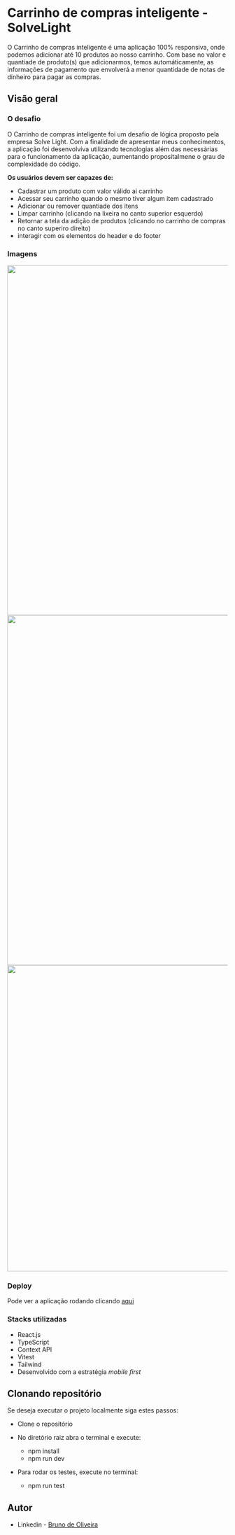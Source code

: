 
# Carrinho de compras inteligente -  SolveLight

O Carrinho de compras inteligente é uma aplicação 100% responsiva, onde podemos adicionar até 10 produtos ao nosso carrinho. Com base no valor e quantiade de produto(s) que adicionarmos, temos automáticamente, as informações de pagamento que envolverá a menor quantidade de notas de dinheiro para pagar as compras.

## Visão geral

### O desafio

O Carrinho de compras inteligente foi um desafio de lógica proposto pela empresa Solve Light. Com a finalidade de apresentar meus conhecimentos, a aplicação foi desenvolviva utilizando tecnologias além das necessárias para o funcionamento da aplicação, aumentando propositalmene o grau de complexidade do código.

**Os usuários devem ser capazes de:**

- Cadastrar um produto com valor válido ai carrinho
- Acessar seu carrinho quando o mesmo tiver algum item cadastrado
- Adicionar ou remover quantiade dos itens
- Limpar carrinho (clicando na lixeira no canto superior esquerdo)
- Retornar a tela da adição de produtos (clicando no carrinho de compras no canto superiro direito)
- interagir com os elementos do header e do footer


### Imagens
<div>
  <img width="800px" src="https://github.com/OliveiraBruno24/carrinho-de-compras-Solve-Light/assets/127990368/5b83d3b8-40a5-4f76-9ba3-352a2c2f8b94"/>
  <img width="800px" src="https://github.com/OliveiraBruno24/carrinho-de-compras-Solve-Light/assets/127990368/cc2d4633-a0d3-487c-a89f-60ac0806aeb2"/>
  <img width="700px" src="https://github.com/OliveiraBruno24/carrinho-de-compras-Solve-Light/assets/127990368/ddc77699-f86b-4afb-9815-97d845fc28c6" />
 

</div>

### Deploy
Pode ver a aplicação rodando clicando [aqui](https://carrinho-de-compras-solve-light-beqtffoh0-oliveirabruno24.vercel.app/)

### Stacks utilizadas

- React.js
- TypeScript
- Context API
- Vitest
- Tailwind
- Desenvolvido com a estratégia _mobile first_

## Clonando repositório

Se deseja executar o projeto localmente siga estes passos:

- Clone o repositório
- No diretório raiz abra o terminal e execute: 
  - npm install 
  - npm run dev

- Para rodar os testes, execute no terminal:
  - npm run test
## Autor

- Linkedin - [Bruno de Oliveira](https://www.linkedin.com/in/eubrunodeoliveira/)
